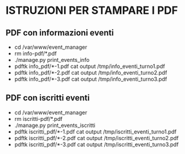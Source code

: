 
ISTRUZIONI PER STAMPARE I PDF 
=============================

PDF con informazioni eventi
---------------------------

- cd /var/www/event_manager
- rm info-pdf/*.pdf
- ./manage.py print_events_info
- pdftk info_pdf/*-1.pdf cat output /tmp/info_eventi_turno1.pdf
- pdftk info_pdf/*-2.pdf cat output /tmp/info_eventi_turno2.pdf
- pdftk info_pdf/*-3.pdf cat output /tmp/info_eventi_turno3.pdf

PDF con iscritti eventi
---------------------------

- cd /var/www/event_manager
- rm iscritti-pdf/*.pdf
- ./manage.py print_events_iscritti
- pdftk iscritti_pdf/*-1.pdf cat output /tmp/iscritti_eventi_turno1.pdf
- pdftk iscritti_pdf/*-2.pdf cat output /tmp/iscritti_eventi_turno2.pdf
- pdftk iscritti_pdf/*-3.pdf cat output /tmp/iscritti_eventi_turno3.pdf

